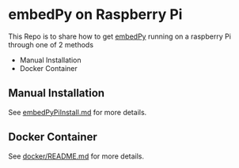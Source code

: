 
# embedPy on Raspberry Pi

This Repo is to share how to get [embedPy](https://github.com/KxSystems/embedpy)  running on a raspberry Pi through one of 2 methods

- Manual Installation
- Docker Container

## Manual Installation

See [embedPyPiInstall.md](embedPyPiInstall.md) for more details.

## Docker Container

See [docker/README.md](docker/README.md) for more details.